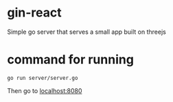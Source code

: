 # gin-react
Simple go server that serves a small app built on threejs

# command for running
`go run server/server.go`

Then go to [localhost:8080](http://localhost:8080) 
